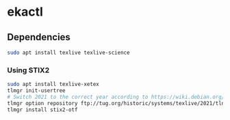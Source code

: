 # ekactl

## Dependencies

```bash
sudo apt install texlive texlive-science
```

### Using STIX2

```bash
sudo apt install texlive-xetex
tlmgr init-usertree
# Switch 2021 to the correct year according to https://wiki.debian.org/TeXLive
tlmgr option repository ftp://tug.org/historic/systems/texlive/2021/tlnet-final
tlmgr install stix2-otf
```